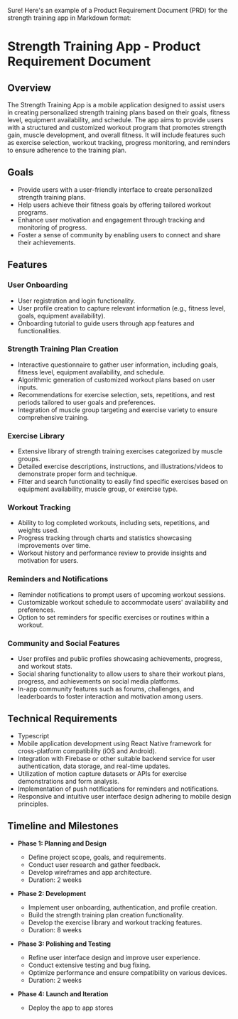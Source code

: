 Sure! Here's an example of a Product Requirement Document (PRD) for the strength training app in Markdown format:

# Strength Training App - Product Requirement Document

## Overview

The Strength Training App is a mobile application designed to assist users in creating personalized strength training plans based on their goals, fitness level, equipment availability, and schedule. The app aims to provide users with a structured and customized workout program that promotes strength gain, muscle development, and overall fitness. It will include features such as exercise selection, workout tracking, progress monitoring, and reminders to ensure adherence to the training plan.

## Goals

- Provide users with a user-friendly interface to create personalized strength training plans.
- Help users achieve their fitness goals by offering tailored workout programs.
- Enhance user motivation and engagement through tracking and monitoring of progress.
- Foster a sense of community by enabling users to connect and share their achievements.

## Features

### User Onboarding

- User registration and login functionality.
- User profile creation to capture relevant information (e.g., fitness level, goals, equipment availability).
- Onboarding tutorial to guide users through app features and functionalities.

### Strength Training Plan Creation

- Interactive questionnaire to gather user information, including goals, fitness level, equipment availability, and schedule.
- Algorithmic generation of customized workout plans based on user inputs.
- Recommendations for exercise selection, sets, repetitions, and rest periods tailored to user goals and preferences.
- Integration of muscle group targeting and exercise variety to ensure comprehensive training.

### Exercise Library

- Extensive library of strength training exercises categorized by muscle groups.
- Detailed exercise descriptions, instructions, and illustrations/videos to demonstrate proper form and technique.
- Filter and search functionality to easily find specific exercises based on equipment availability, muscle group, or exercise type.

### Workout Tracking

- Ability to log completed workouts, including sets, repetitions, and weights used.
- Progress tracking through charts and statistics showcasing improvements over time.
- Workout history and performance review to provide insights and motivation for users.

### Reminders and Notifications

- Reminder notifications to prompt users of upcoming workout sessions.
- Customizable workout schedule to accommodate users' availability and preferences.
- Option to set reminders for specific exercises or routines within a workout.

### Community and Social Features

- User profiles and public profiles showcasing achievements, progress, and workout stats.
- Social sharing functionality to allow users to share their workout plans, progress, and achievements on social media platforms.
- In-app community features such as forums, challenges, and leaderboards to foster interaction and motivation among users.

## Technical Requirements

- Typescript
- Mobile application development using React Native framework for cross-platform compatibility (iOS and Android).
- Integration with Firebase or other suitable backend service for user authentication, data storage, and real-time updates.
- Utilization of motion capture datasets or APIs for exercise demonstrations and form analysis.
- Implementation of push notifications for reminders and notifications.
- Responsive and intuitive user interface design adhering to mobile design principles.

## Timeline and Milestones

- **Phase 1: Planning and Design**
  - Define project scope, goals, and requirements.
  - Conduct user research and gather feedback.
  - Develop wireframes and app architecture.
  - Duration: 2 weeks

- **Phase 2: Development**
  - Implement user onboarding, authentication, and profile creation.
  - Build the strength training plan creation functionality.
  - Develop the exercise library and workout tracking features.
  - Duration: 8 weeks

- **Phase 3: Polishing and Testing**
  - Refine user interface design and improve user experience.
  - Conduct extensive testing and bug fixing.
  - Optimize performance and ensure compatibility on various devices.
  - Duration: 2 weeks

- **Phase 4: Launch and Iteration**
  - Deploy the app to app stores